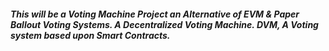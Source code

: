 ##### This will be a Voting Machine Project an Alternative of EVM & Paper Ballout Voting Systems. A Decentralized Voting Machine. DVM, A Voting system based upon Smart Contracts.